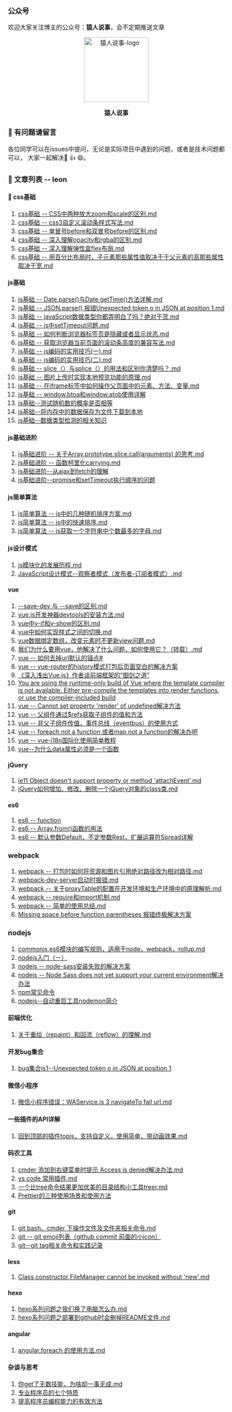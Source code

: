 ### 公众号
欢迎大家关注博主的公众号：<strong>猿人说事</strong>，会不定期推送文章
<p align="center">
  <img src="http://storage.360buyimg.com/cdn-upload/yuanRenQR83057a63644441fda8a095ae68c574c5.jpg" alt="猿人说事-logo" width="150px" height="150px"/>
  <br>
</p>
<p align="center">
  <strong>猿人说事</strong>
  <br>
</p>

### :bug: 有问题请留言
各位同学可以在issues中提问，无论是实际项目中遇到的问题，或者是技术问题都可以， 大家一起解决:100: :+1: :smile:。

### :book: 文章列表 -- leon


#### :art: css基础
1. [css基础 -- CSS中两种放大zoom和scale的区别.md](https://github.com/LeonWuV/FE-blog-repository/blob/master/css%E5%9F%BA%E7%A1%80/CSS%E4%B8%AD%E4%B8%A4%E7%A7%8D%E6%94%BE%E5%A4%A7zoom%E5%92%8Cscale%E7%9A%84%E5%8C%BA%E5%88%AB.md)
2. [css基础 -- css3自定义滚动条样式写法.md](https://github.com/LeonWuV/FE-blog-repository/blob/master/css%E5%9F%BA%E7%A1%80/css3%E8%87%AA%E5%AE%9A%E4%B9%89%E6%BB%9A%E5%8A%A8%E6%9D%A1%E6%A0%B7%E5%BC%8F%E5%86%99%E6%B3%95.md)
3. [css基础 -- 单冒号before和双冒号before的区别.md](https://github.com/LeonWuV/FE-blog-repository/blob/master/css%E5%9F%BA%E7%A1%80/css%E5%9F%BA%E7%A1%80--%E5%8D%95%E5%86%92%E5%8F%B7before%E5%92%8C%E5%8F%8C%E5%86%92%E5%8F%B7before%E7%9A%84%E5%8C%BA%E5%88%AB.md)
4. [css基础 -- 深入理解opacity和rgba的区别.md](https://github.com/LeonWuV/FE-blog-repository/blob/master/css%E5%9F%BA%E7%A1%80/css%E5%9F%BA%E7%A1%80--%E6%B7%B1%E5%85%A5%E7%90%86%E8%A7%A3opacity%E5%92%8Crgba%E7%9A%84%E5%8C%BA%E5%88%AB.md)
5. [css基础 -- 深入理解弹性盒flex布局.md](https://github.com/LeonWuV/FE-blog-repository/blob/master/css%E5%9F%BA%E7%A1%80/%E6%B7%B1%E5%85%A5%E7%90%86%E8%A7%A3%E5%BC%B9%E6%80%A7%E7%9B%92flex%E5%B8%83%E5%B1%80.md)
6. [css基础 -- 用百分比布局时，子元素那些属性值取决于于父元素的高那些属性取决于宽.md](https://github.com/LeonWuV/FE-blog-repository/blob/master/css%E5%9F%BA%E7%A1%80/%E7%94%A8%E7%99%BE%E5%88%86%E6%AF%94%E5%B8%83%E5%B1%80%E6%97%B6%EF%BC%8C%E5%AD%90%E5%85%83%E7%B4%A0%E9%82%A3%E4%BA%9B%E5%B1%9E%E6%80%A7%E5%80%BC%E5%8F%96%E5%86%B3%E4%BA%8E%E4%BA%8E%E7%88%B6%E5%85%83%E7%B4%A0%E7%9A%84%E9%AB%98%E9%82%A3%E4%BA%9B%E5%B1%9E%E6%80%A7%E5%8F%96%E5%86%B3%E4%BA%8E%E5%AE%BD.md)


#### js基础
1. [js基础 -- Date.parse()与Date.getTime()方法详解.md](https://github.com/LeonWuV/FE-blog-repository/blob/master/js%E5%9F%BA%E7%A1%80/Date.parse()%E4%B8%8EDate.getTime()%E6%96%B9%E6%B3%95%E8%AF%A6%E8%A7%A3.md)
2. [js基础 -- JSON.parse() 报错Unexpected token o in JSON at position 1.md](https://github.com/LeonWuV/FE-blog-repository/blob/master/js%E5%9F%BA%E7%A1%80/JSON.parse()%20%E6%8A%A5%E9%94%99Unexpected%20token%20o%20in%20JSON%20at%20position%201.md)
3. [js基础 -- javaScript数据类型你都弄明白了吗？绝对干货.md](https://github.com/LeonWuV/FE-blog-repository/blob/master/js%E5%9F%BA%E7%A1%80/javaScript%E6%95%B0%E6%8D%AE%E7%B1%BB%E5%9E%8B%E4%BD%A0%E9%83%BD%E5%BC%84%E6%98%8E%E7%99%BD%E4%BA%86%E5%90%97%EF%BC%9F%E7%BB%9D%E5%AF%B9%E5%B9%B2%E8%B4%A7.md)
4. [js基础 -- js中setTimeout问题.md](https://github.com/LeonWuV/FE-blog-repository/blob/master/js%E5%9F%BA%E7%A1%80/js%E5%9F%BA%E7%A1%80--setTimeout%E9%97%AE%E9%A2%98.md)
5. [js基础 -- 如何判断浏览器标签页是隐藏或者显示状态.md](https://github.com/LeonWuV/FE-blog-repository/blob/master/js%E5%9F%BA%E7%A1%80/js%E5%9F%BA%E7%A1%80--%E5%A6%82%E4%BD%95%E5%88%A4%E6%96%AD%E6%B5%8F%E8%A7%88%E5%99%A8%E6%A0%87%E7%AD%BE%E9%A1%B5%E6%98%AF%E9%9A%90%E8%97%8F%E6%88%96%E8%80%85%E6%98%BE%E7%A4%BA%E7%8A%B6%E6%80%81.md)
6. [js基础 -- 获取浏览器当前页面的滚动条高度的兼容写法.md](https://github.com/LeonWuV/FE-blog-repository/blob/master/js%E5%9F%BA%E7%A1%80/js%E5%9F%BA%E7%A1%80--%E8%8E%B7%E5%8F%96%E6%B5%8F%E8%A7%88%E5%99%A8%E5%BD%93%E5%89%8D%E9%A1%B5%E9%9D%A2%E7%9A%84%E6%BB%9A%E5%8A%A8%E6%9D%A1%E9%AB%98%E5%BA%A6%E7%9A%84%E5%85%BC%E5%AE%B9%E5%86%99%E6%B3%95.md)
7. [js基础 -- js编码的实用技巧(一).md](https://github.com/LeonWuV/FE-blog-repository/blob/master/js%E5%9F%BA%E7%A1%80/js%E7%BC%96%E7%A0%81%E7%9A%84%E5%AE%9E%E7%94%A8%E6%8A%80%E5%B7%A7(%E4%B8%80).md)
8. [js基础 -- js编码的实用技巧(二).md](https://github.com/LeonWuV/FE-blog-repository/blob/master/js%E5%9F%BA%E7%A1%80/js%E7%BC%96%E7%A0%81%E7%9A%84%E5%AE%9E%E7%94%A8%E6%8A%80%E5%B7%A7(%E4%B8%80).md)
9. [js基础 --  slice（）与splice（）的用法和区别你清楚吗？.md](https://github.com/LeonWuV/FE-blog-repository/blob/master/js%E5%9F%BA%E7%A1%80/slice%EF%BC%88%EF%BC%89%E4%B8%8Esplice%EF%BC%88%EF%BC%89%E7%9A%84%E7%94%A8%E6%B3%95%E5%92%8C%E5%8C%BA%E5%88%AB%E4%BD%A0%E6%B8%85%E6%A5%9A%E5%90%97%EF%BC%9F.md)
10. [js基础 -- 图片上传时实现本地预览功能的原理.md](https://github.com/LeonWuV/FE-blog-repository/blob/master/js%E5%9F%BA%E7%A1%80/%E5%9B%BE%E7%89%87%E4%B8%8A%E4%BC%A0%E6%97%B6%E5%AE%9E%E7%8E%B0%E6%9C%AC%E5%9C%B0%E9%A2%84%E8%A7%88%E5%8A%9F%E8%83%BD%E7%9A%84%E5%8E%9F%E7%90%86.md)
11. [js基础 -- 在iframe标签中如何操作父页面中的元素、方法、变量.md](https://github.com/LeonWuV/FE-blog-repository/blob/master/js%E5%9F%BA%E7%A1%80/%E5%A6%82%E4%BD%95%E6%93%8D%E4%BD%9Ciframe%E7%88%B6%E9%A1%B5%E9%9D%A2%E4%B8%AD%E7%9A%84%E5%85%83%E7%B4%A0%E3%80%81%E6%96%B9%E6%B3%95%E3%80%81%E5%8F%98%E9%87%8F.md)
12. [js基础 -- window.btoa和window.atob使用详解](https://github.com/LeonWuV/FE-blog-repository/blob/master/js%E5%9F%BA%E7%A1%80/js%E5%9F%BA%E7%A1%80%20--%20window.btoa%E5%92%8Cwindow.atob%E4%BD%BF%E7%94%A8%E8%AF%A6%E8%A7%A3.md)
13. [js基础--测试随机数的概率是否相等](https://github.com/LeonWuV/FE-blog-repository/blob/master/js%E5%9F%BA%E7%A1%80/js%E5%9F%BA%E7%A1%80--%E6%B5%8B%E8%AF%95%E9%9A%8F%E6%9C%BA%E6%95%B0%E7%9A%84%E6%A6%82%E7%8E%87%E6%98%AF%E5%90%A6%E7%9B%B8%E7%AD%89.md)
14. [js基础--将内存中的数据保存为文件下载到本地](https://github.com/LeonWuV/FE-blog-repository/blob/master/js%E5%9F%BA%E7%A1%80/js%E5%9F%BA%E7%A1%80--%E5%B0%86%E5%86%85%E5%AD%98%E4%B8%AD%E7%9A%84%E6%95%B0%E6%8D%AE%E4%BF%9D%E5%AD%98%E4%B8%BA%E6%96%87%E4%BB%B6%E4%B8%8B%E8%BD%BD%E5%88%B0%E6%9C%AC%E5%9C%B0.md)
15. [js基础--数据类型检测的相关知识](https://github.com/LeonWuV/FE-blog-repository/blob/master/js%E5%9F%BA%E7%A1%80/js%E5%9F%BA%E7%A1%80--%E6%95%B0%E6%8D%AE%E7%B1%BB%E5%9E%8B%E6%A3%80%E6%B5%8B%E7%9A%84%E7%9B%B8%E5%85%B3%E7%9F%A5%E8%AF%86.md)

#### js基础进阶
1. [js基础进阶 -- 关于Array.prototype.slice.call(arguments) 的思考.md](https://github.com/LeonWuV/FE-blog-repository/blob/master/js%E5%9F%BA%E7%A1%80%E8%BF%9B%E9%98%B6/js%E5%9F%BA%E7%A1%80%E8%BF%9B%E9%98%B6--%E5%85%B3%E4%BA%8EArray.prototype.slice.call(arguments)%20%E7%9A%84%E6%80%9D%E8%80%83.md)
2. [js基础进阶 -- 函数柯里化carrying.md](https://github.com/LeonWuV/FE-blog-repository/blob/master/js%E5%9F%BA%E7%A1%80%E8%BF%9B%E9%98%B6/js%E5%9F%BA%E7%A1%80%E8%BF%9B%E9%98%B6--%E5%87%BD%E6%95%B0%E6%9F%AF%E9%87%8C%E5%8C%96carrying.md)
3. [js基础进阶--从ajax到fetch的理解](https://github.com/LeonWuV/FE-blog-repository/blob/master/js%E5%9F%BA%E7%A1%80%E8%BF%9B%E9%98%B6/js%E5%9F%BA%E7%A1%80%E8%BF%9B%E9%98%B6--%E4%BB%8Eajax%E5%88%B0fetch%E7%9A%84%E7%90%86%E8%A7%A3.md)
4. [js基础进阶--promise和setTimeout执行顺序的问题](https://github.com/LeonWuV/FE-blog-repository/blob/master/js%E5%9F%BA%E7%A1%80%E8%BF%9B%E9%98%B6/js%E5%9F%BA%E7%A1%80%E8%BF%9B%E9%98%B6--promise%E5%92%8CsetTimeout%E6%89%A7%E8%A1%8C%E9%A1%BA%E5%BA%8F%E7%9A%84%E9%97%AE%E9%A2%98.md)


#### js简单算法
1. [js简单算法 -- js中的几种随机排序方案.md](https://github.com/LeonWuV/FE-blog-repository/blob/master/js%E7%AE%80%E5%8D%95%E7%AE%97%E6%B3%95/js%E4%B8%AD%E7%9A%84%E5%87%A0%E7%A7%8D%E9%9A%8F%E6%9C%BA%E6%8E%92%E5%BA%8F%E6%96%B9%E6%A1%88.md)
2. [js简单算法 -- js中的快速排序.md](https://github.com/LeonWuV/FE-blog-repository/blob/master/js%E7%AE%80%E5%8D%95%E7%AE%97%E6%B3%95/js%E4%B8%AD%E7%9A%84%E5%BF%AB%E9%80%9F%E6%8E%92%E5%BA%8F.md)
3. [js简单算法 -- js获取一个字符串中个数最多的字母.md](https://github.com/LeonWuV/FE-blog-repository/blob/master/js%E7%AE%80%E5%8D%95%E7%AE%97%E6%B3%95/js%E8%8E%B7%E5%8F%96%E4%B8%80%E4%B8%AA%E5%AD%97%E7%AC%A6%E4%B8%B2%E4%B8%AD%E4%B8%AA%E6%95%B0%E6%9C%80%E5%A4%9A%E7%9A%84%E5%AD%97%E6%AF%8D.md)

#### js设计模式
1. [js模块化的发展历程.md](https://github.com/LeonWuV/FE-blog-repository/blob/master/js%E8%AE%BE%E8%AE%A1%E6%A8%A1%E5%BC%8F/js%E6%A8%A1%E5%9D%97%E5%8C%96%E7%9A%84%E5%8F%91%E5%B1%95%E5%8E%86%E7%A8%8B.md)
2. [JavaScript设计模式--观察者模式（发布者-订阅者模式）.md](https://github.com/LeonWuV/FE-blog-repository/blob/master/js%E8%AE%BE%E8%AE%A1%E6%A8%A1%E5%BC%8F/JavaScript%E8%AE%BE%E8%AE%A1%E6%A8%A1%E5%BC%8F--%E8%A7%82%E5%AF%9F%E8%80%85%E6%A8%A1%E5%BC%8F%EF%BC%88%E5%8F%91%E5%B8%83%E8%80%85-%E8%AE%A2%E9%98%85%E8%80%85%E6%A8%A1%E5%BC%8F%EF%BC%89.md)

#### vue
1. [--save-dev 与 --save的区别.md](https://github.com/LeonWuV/FE-blog-repository/blob/master/vue/--save-dev%20%E4%B8%8E%20--save%E7%9A%84%E5%8C%BA%E5%88%AB.md)
2. [vue.js开发神器devtools的安装方法.md](https://github.com/LeonWuV/FE-blog-repository/blob/master/vue/vue.js%E5%BC%80%E5%8F%91%E7%A5%9E%E5%99%A8devtools%E7%9A%84%E5%AE%89%E8%A3%85%E6%96%B9%E6%B3%95.md)
3. [vue中v-if和v-show的区别.md](https://github.com/LeonWuV/FE-blog-repository/blob/master/vue/vue%E4%B8%ADv-if%E5%92%8Cv-show%E7%9A%84%E5%8C%BA%E5%88%AB.md)
4. [vue中如何实现样式之间的切换.md](https://github.com/LeonWuV/FE-blog-repository/blob/master/vue/vue%E4%B8%AD%E5%A6%82%E4%BD%95%E5%AE%9E%E7%8E%B0%E6%A0%B7%E5%BC%8F%E4%B9%8B%E9%97%B4%E7%9A%84%E5%88%87%E6%8D%A2.md)
5. [vue数据绑定数组，改变元素时不更新view问题.md](https://github.com/LeonWuV/FE-blog-repository/blob/master/vue/vue%E6%95%B0%E6%8D%AE%E7%BB%91%E5%AE%9A%E6%95%B0%E7%BB%84%EF%BC%8C%E6%94%B9%E5%8F%98%E5%85%83%E7%B4%A0%E6%97%B6%E4%B8%8D%E6%9B%B4%E6%96%B0view%E9%97%AE%E9%A2%98.md)
6. [我们为什么要用vue，他解决了什么问题，如何使用它？（转载）.md](https://github.com/LeonWuV/FE-blog-repository/blob/master/vue/%E6%88%91%E4%BB%AC%E4%B8%BA%E4%BB%80%E4%B9%88%E8%A6%81%E7%94%A8vue%EF%BC%8C%E4%BB%96%E8%A7%A3%E5%86%B3%E4%BA%86%E4%BB%80%E4%B9%88%E9%97%AE%E9%A2%98%EF%BC%8C%E5%A6%82%E4%BD%95%E4%BD%BF%E7%94%A8%E5%AE%83%EF%BC%9F%EF%BC%88%E8%BD%AC%E8%BD%BD%EF%BC%89.md)
7. [vue -- 如何去掉url默认的锚点#](https://github.com/LeonWuV/FE-blog-repository/blob/master/vue/vue%20--%20%E5%A6%82%E4%BD%95%E5%8E%BB%E6%8E%89url%E9%BB%98%E8%AE%A4%E7%9A%84%E9%94%9A%E7%82%B9%23.md)
8. [vue -- vue-router的history模式打包后页面空白的解决方案](https://github.com/LeonWuV/FE-blog-repository/blob/master/vue/vue%20--%20vue-router%E7%9A%84history%E6%A8%A1%E5%BC%8F%E6%89%93%E5%8C%85%E5%90%8E%E9%A1%B5%E9%9D%A2%E7%A9%BA%E7%99%BD%E7%9A%84%E8%A7%A3%E5%86%B3%E6%96%B9%E6%A1%88.md)
9. [《深入浅出Vue.js》作者谈前端框架的“御剑之道”](https://github.com/LeonWuV/FE-blog-repository/blob/master/vue/%E3%80%8A%E6%B7%B1%E5%85%A5%E6%B5%85%E5%87%BAVue.js%E3%80%8B%E4%BD%9C%E8%80%85%E8%B0%88%E5%89%8D%E7%AB%AF%E6%A1%86%E6%9E%B6%E7%9A%84%E2%80%9C%E5%BE%A1%E5%89%91%E4%B9%8B%E9%81%93%E2%80%9D.md)
10. [You are using the runtime-only build of Vue where the template compiler is not available. Either pre-compile the templates into render functions, or use the compiler-included build](https://github.com/LeonWuV/FE-blog-repository/blob/master/vue/You%20are%20using%20the%20runtime-only%20build%20of%20Vue%20where%20the%20template%20compiler%20is%20not%20a.md)
11. [vue -- Cannot set property 'render' of undefined解决方法](https://github.com/LeonWuV/FE-blog-repository/blob/master/vue/vue%20--%20Cannot%20set%20property%20'render'%20of%20undefined%E8%A7%A3%E5%86%B3%E6%96%B9%E6%B3%95.md)
12. [vue -- 父组件通过$refs获取子组件的值和方法](https://github.com/LeonWuV/FE-blog-repository/blob/master/vue/vue%20--%20%E7%88%B6%E7%BB%84%E4%BB%B6%E9%80%9A%E8%BF%87%24refs%E8%8E%B7%E5%8F%96%E5%AD%90%E7%BB%84%E4%BB%B6%E7%9A%84%E5%80%BC%E5%92%8C%E6%96%B9%E6%B3%95.md)
13. [vue -- 非父子组件传值，事件总线（eventbus）的使用方式](https://github.com/LeonWuV/FE-blog-repository/blob/master/vue/vue%20--%20%E9%9D%9E%E7%88%B6%E5%AD%90%E7%BB%84%E4%BB%B6%E4%BC%A0%E5%80%BC%EF%BC%8C%E4%BA%8B%E4%BB%B6%E6%80%BB%E7%BA%BF%EF%BC%88eventbus%EF%BC%89%E7%9A%84%E4%BD%BF%E7%94%A8%E6%96%B9%E5%BC%8F.md)
14. [vue -- foreach not a function 或者map not a function的解决办吧](https://github.com/LeonWuV/FE-blog-repository/blob/master/vue/vue%20--%20foreach%20not%20a%20function%20%E6%88%96%E8%80%85map%20not%20a%20function%E7%9A%84%E8%A7%A3%E5%86%B3%E5%8A%9E%E5%90%A7.md)
15. [vue -- vue-i18n国际化使用简单教程](https://github.com/LeonWuV/FE-blog-repository/blob/master/vue/vue%20--%20vue-i18n%E5%9B%BD%E9%99%85%E5%8C%96%E4%BD%BF%E7%94%A8%E7%AE%80%E5%8D%95%E6%95%99%E7%A8%8B.md)
16. [vue--为什么data属性必须是一个函数](https://github.com/LeonWuV/FE-blog-repository/blob/master/vue/vue--%E4%B8%BA%E4%BB%80%E4%B9%88data%E5%B1%9E%E6%80%A7%E5%BF%85%E9%A1%BB%E6%98%AF%E4%B8%80%E4%B8%AA%E5%87%BD%E6%95%B0.md)

#### jQuery
1. [ie11 Object doesn't support property or method 'attachEvent'.md](https://github.com/LeonWuV/FE-blog-repository/blob/master/jQuery/ie11%20Object%20doesn't%20support%20property%20or%20method%20'attachEvent'.md)
2. [jQuery如何增加、修改、删除一个jQuery对象的class类.md](https://github.com/LeonWuV/FE-blog-repository/blob/master/jQuery/jQuery%E5%A6%82%E4%BD%95%E5%A2%9E%E5%8A%A0%E3%80%81%E4%BF%AE%E6%94%B9%E3%80%81%E5%88%A0%E9%99%A4%E4%B8%80%E4%B8%AAjQuery%E5%AF%B9%E8%B1%A1%E7%9A%84class%E7%B1%BB.md)

#### es6
1. [es6 -- function](https://github.com/LeonWuV/FE-blog-repository/blob/master/es6/es6--function.md)
2. [es6 -- Array.from()函数的用法](https://github.com/LeonWuV/FE-blog-repository/blob/master/es6/es6%20--%20Array.from()%E5%87%BD%E6%95%B0%E7%9A%84%E7%94%A8%E6%B3%95.md)
3. [es6 -- 默认参数Default，不定参数Rest，扩展运算符Spread详解](https://github.com/LeonWuV/FE-blog-repository/blob/master/es6/es6%20--%20%E9%BB%98%E8%AE%A4%E5%8F%82%E6%95%B0Default%EF%BC%8C%E4%B8%8D%E5%AE%9A%E5%8F%82%E6%95%B0Rest%EF%BC%8C%E6%89%A9%E5%B1%95%E8%BF%90%E7%AE%97%E7%AC%A6Spread%E8%AF%A6%E8%A7%A3.md)

### webpack
1. [webpack -- 打包时如何将资源和图片引用绝对路径改为相对路径.md](https://github.com/LeonWuV/FE-blog-repository/blob/master/webpack/webpack%20--%20%E6%89%93%E5%8C%85%E6%97%B6%E5%A6%82%E4%BD%95%E5%B0%86%E8%B5%84%E6%BA%90%E5%92%8C%E5%9B%BE%E7%89%87%E5%BC%95%E7%94%A8%E7%BB%9D%E5%AF%B9%E8%B7%AF%E5%BE%84%E6%94%B9%E4%B8%BA%E7%9B%B8%E5%AF%B9%E8%B7%AF%E5%BE%84.md)
2. [webpack-dev-server启动时报错.md](https://github.com/LeonWuV/FE-blog-repository/blob/master/webpack/webpack-dev-server%E5%90%AF%E5%8A%A8%E6%97%B6%E6%8A%A5%E9%94%99.md)
3. [webpack -- 关于proxyTable的配置在开发环境和生产环境中的原理解析.md](https://github.com/LeonWuV/FE-blog-repository/blob/master/webpack/webpack%20--%20%E5%85%B3%E4%BA%8EproxyTable%E7%9A%84%E9%85%8D%E7%BD%AE%E5%9C%A8%E5%BC%80%E5%8F%91%E7%8E%AF%E5%A2%83%E5%92%8C%E7%94%9F%E4%BA%A7%E7%8E%AF%E5%A2%83%E4%B8%AD%E7%9A%84%E5%8E%9F%E7%90%86%E8%A7%A3%E6%9E%90.md)
4. [webpack -- require和import机制.md](https://github.com/LeonWuV/FE-blog-repository/blob/master/webpack/webpack%20--%20require%E5%92%8Cimport%E6%9C%BA%E5%88%B6.md)
5. [webpack -- 简单的使用总结.md](https://github.com/LeonWuV/FE-blog-repository/blob/master/webpack/webpack%20--%20%E7%AE%80%E5%8D%95%E7%9A%84%E4%BD%BF%E7%94%A8%E6%80%BB%E7%BB%93.md)
6. [Missing space before function parentheses 报错终极解决方案](https://github.com/LeonWuV/FE-blog-repository/blob/master/webpack/Missing%20space%20before%20function%20parentheses%20%E6%8A%A5%E9%94%99%E7%BB%88%E6%9E%81%E8%A7%A3%E5%86%B3%E6%96%B9%E6%A1%88.md)

### nodejs
1. [commonjs,es6模块的编写规则，适用于node，webpack，rollup.md](https://github.com/LeonWuV/FE-blog-repository/blob/master/nodejs/commonjs%2Ces6%E6%A8%A1%E5%9D%97%E7%9A%84%E7%BC%96%E5%86%99%E8%A7%84%E5%88%99%EF%BC%8C%E9%80%82%E7%94%A8%E4%BA%8Enode%EF%BC%8Cwebpack%EF%BC%8Crollup.md)
2. [nodejs入门（一）](https://github.com/LeonWuV/FE-blog-repository/blob/master/nodejs/nodejs%E5%85%A5%E9%97%A8%EF%BC%88%E4%B8%80%EF%BC%89.md)
3. [nodejs -- node-sass安装失败的解决方案](https://github.com/LeonWuV/FE-blog-repository/blob/master/nodejs/nodejs%20--%20node-sass%E5%AE%89%E8%A3%85%E5%A4%B1%E8%B4%A5%E7%9A%84%E8%A7%A3%E5%86%B3%E6%96%B9%E6%A1%88.md)
4. [nodejs -- Node Sass does not yet support your current environment解决办法](https://github.com/LeonWuV/FE-blog-repository/blob/master/nodejs/nodejs%20--%20Node%20Sass%20does%20not%20yet%20support%20your%20current%20environment%E8%A7%A3%E5%86%B3%E5%8A%9E%E6%B3%95.md)
5. [npm常见命令](https://github.com/LeonWuV/FE-blog-repository/blob/master/nodejs/npm%E5%B8%B8%E8%A7%81%E5%91%BD%E4%BB%A4.md)
6. [nodejs--自动重启工具nodemon简介](https://github.com/LeonWuV/FE-blog-repository/blob/master/nodejs/nodejs--%E8%87%AA%E5%8A%A8%E9%87%8D%E5%90%AF%E5%B7%A5%E5%85%B7nodemon%E7%AE%80%E4%BB%8B.md)

#### 前端优化
1. [关于重绘（repaint）和回流（reflow）的理解.md](https://github.com/LeonWuV/FE-blog-repository/blob/master/%E5%89%8D%E7%AB%AF%E4%BC%98%E5%8C%96/%E5%85%B3%E4%BA%8E%E9%87%8D%E7%BB%98%EF%BC%88repaint%EF%BC%89%E5%92%8C%E5%9B%9E%E6%B5%81%EF%BC%88reflow%EF%BC%89%E7%9A%84%E7%90%86%E8%A7%A3.md)

#### 开发bug集合
1. [bug集合js1--Unexpected token o in JSON at position 1](https://github.com/LeonWuV/FE-blog-repository/blob/master/%E5%BC%80%E5%8F%91bug%E9%9B%86%E5%90%88/bug%E9%9B%86%E5%90%88js1--Unexpected%20token%20o%20in%20JSON%20at%20position%201.md)

#### 微信小程序
1. [微信小程序错误：WAService.js 3 navigateTo fail url.md](https://github.com/LeonWuV/FE-blog-repository/blob/master/%E5%BE%AE%E4%BF%A1%E5%B0%8F%E7%A8%8B%E5%BA%8F/%E5%BE%AE%E4%BF%A1%E5%B0%8F%E7%A8%8B%E5%BA%8F%E9%94%99%E8%AF%AF%EF%BC%9AWAService.js%203%20navigateTo%20fail%20url.md)

#### 一些插件的API详解
1. [回到顶部的插件topjs，支持自定义，使用简单，带动画效果.md](https://github.com/LeonWuV/FE-blog-repository/blob/master/%E6%8F%92%E4%BB%B6API%E8%AF%A6%E8%A7%A3/%E8%87%AA%E5%B7%B1%E5%86%99%E4%BA%86%E4%B8%80%E4%B8%AA%E5%9B%9E%E5%88%B0%E9%A1%B6%E9%83%A8%E7%9A%84%E6%8F%92%E4%BB%B6topjs%EF%BC%8C%E6%94%AF%E6%8C%81%E8%87%AA%E5%AE%9A%E4%B9%89%EF%BC%8C%E4%BD%BF%E7%94%A8%E7%AE%80%E5%8D%95%EF%BC%8C%E5%B8%A6%E5%8A%A8%E7%94%BB%E6%95%88%E6%9E%9C.md)

#### 码农工具
1. [cmder 添加到右键菜单时提示 Access is denied解决办法.md](https://github.com/LeonWuV/FE-blog-repository/blob/master/%E7%A0%81%E5%86%9C%E5%B7%A5%E5%85%B7/cmder%20%E6%B7%BB%E5%8A%A0%E5%88%B0%E5%8F%B3%E9%94%AE%E8%8F%9C%E5%8D%95%E6%97%B6%E6%8F%90%E7%A4%BA%20Access%20is%20denied%E8%A7%A3%E5%86%B3%E5%8A%9E%E6%B3%95.md)
2. [vs code 常用插件.md](https://github.com/LeonWuV/FE-blog-repository/blob/master/%E7%A0%81%E5%86%9C%E5%B7%A5%E5%85%B7/vs%20code%20%E5%B8%B8%E7%94%A8%E6%8F%92%E4%BB%B6.md)
3. [一个比tree命令结果更加优美的目录结构小工具treer.md](https://github.com/LeonWuV/FE-blog-repository/blob/master/%E7%A0%81%E5%86%9C%E5%B7%A5%E5%85%B7/%E4%B8%80%E4%B8%AA%E6%AF%94tree%E5%91%BD%E4%BB%A4%E7%BB%93%E6%9E%9C%E6%9B%B4%E5%8A%A0%E4%BC%98%E7%BE%8E%E7%9A%84%E7%9B%AE%E5%BD%95%E7%BB%93%E6%9E%84%E5%B0%8F%E5%B7%A5%E5%85%B7treer.md)
4. [Prettier的三种使用场景和使用方法](https://github.com/LeonWuV/FE-blog-repository/blob/master/%E7%A0%81%E5%86%9C%E5%B7%A5%E5%85%B7/Prettier%E7%9A%84%E4%B8%89%E7%A7%8D%E4%BD%BF%E7%94%A8%E5%9C%BA%E6%99%AF%E5%92%8C%E4%BD%BF%E7%94%A8%E6%96%B9%E6%B3%95.md)

#### git
1. [git bash、cmder 下操作文件及文件夹相关命令.md](https://github.com/LeonWuV/FE-blog-repository/blob/master/git/git%20bash%E3%80%81cmder%20%E4%B8%8B%E6%93%8D%E4%BD%9C%E6%96%87%E4%BB%B6%E5%8F%8A%E6%96%87%E4%BB%B6%E5%A4%B9%E7%9B%B8%E5%85%B3%E5%91%BD%E4%BB%A4.md)
2. [git -- git emoji列表（github commit 前面的小icon）](https://github.com/LeonWuV/FE-blog-repository/blob/master/git/git%20--%20git%20emoji%E5%88%97%E8%A1%A8%EF%BC%88github%20commit%20%E5%89%8D%E9%9D%A2%E7%9A%84%E5%B0%8Ficon%EF%BC%89.md)
3. [git--git tag相关命令和实践记录](https://github.com/LeonWuV/FE-blog-repository/blob/master/git/git--git%20tag%E7%9B%B8%E5%85%B3%E5%91%BD%E4%BB%A4%E5%92%8C%E5%AE%9E%E8%B7%B5%E8%AE%B0%E5%BD%95.md)

#### less
1. [Class constructor FileManager cannot be invoked without 'new'.md](https://github.com/LeonWuV/FE-blog-repository/blob/master/less/Class%20constructor%20FileManager%20cannot%20be%20invoked%20without%20'new'.md)


#### hexo
1. [hexo系列问题之我们换了电脑怎么办.md](https://github.com/LeonWuV/FE-blog-repository/blob/master/hexo/hexo%E7%B3%BB%E5%88%97%E9%97%AE%E9%A2%98%E4%B9%8B%E6%88%91%E4%BB%AC%E6%8D%A2%E4%BA%86%E7%94%B5%E8%84%91%E6%80%8E%E4%B9%88%E5%8A%9E.md)
2. [hexo系列问题之部署到github时会删掉README文件.md](https://github.com/LeonWuV/FE-blog-repository/blob/master/hexo/hexo%E7%B3%BB%E5%88%97%E9%97%AE%E9%A2%98%E4%B9%8B%E9%83%A8%E7%BD%B2%E5%88%B0github%E6%97%B6%E4%BC%9A%E5%88%A0%E6%8E%89README%E6%96%87%E4%BB%B6.md)


#### angular
1. [angular.foreach 的使用方法.md](https://github.com/LeonWuV/FE-blog-repository/blob/master/angular/angular.foreach%20%E7%9A%84%E4%BD%BF%E7%94%A8%E6%96%B9%E6%B3%95.md )

#### 杂谈与思考
1. [你get了无数技能，为啥却一事无成.md](https://github.com/LeonWuV/FE-blog-repository/blob/master/%E6%9D%82%E8%B0%88%E4%B8%8E%E6%80%9D%E8%80%83/%E4%BD%A0get%E4%BA%86%E6%97%A0%E6%95%B0%E6%8A%80%E8%83%BD%EF%BC%8C%E4%B8%BA%E5%95%A5%E5%8D%B4%E4%B8%80%E4%BA%8B%E6%97%A0%E6%88%90.md)
2. [专业程序员的七个特质](https://github.com/LeonWuV/FE-blog-repository/blob/master/%E6%9D%82%E8%B0%88%E4%B8%8E%E6%80%9D%E8%80%83/%E4%B8%93%E4%B8%9A%E7%A8%8B%E5%BA%8F%E5%91%98%E7%9A%84%E4%B8%83%E4%B8%AA%E7%89%B9%E8%B4%A8.md)
3. [提高程序员编程能力的有效方法](https://github.com/LeonWuV/FE-blog-repository/blob/master/%E6%9D%82%E8%B0%88%E4%B8%8E%E6%80%9D%E8%80%83/%E6%8F%90%E9%AB%98%E7%A8%8B%E5%BA%8F%E5%91%98%E7%BC%96%E7%A8%8B%E8%83%BD%E5%8A%9B%E7%9A%84%E6%9C%89%E6%95%88%E6%96%B9%E6%B3%95.md)

